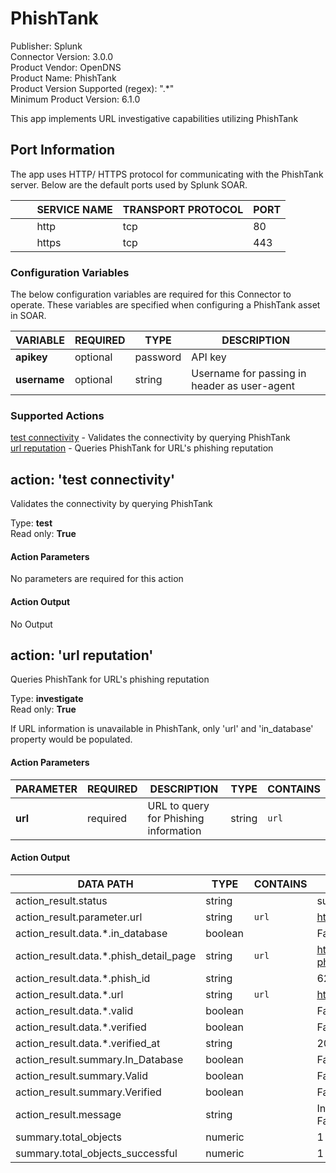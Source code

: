 [comment]: # "Auto-generated SOAR connector documentation"
# PhishTank

Publisher: Splunk  
Connector Version: 3.0.0  
Product Vendor: OpenDNS  
Product Name: PhishTank  
Product Version Supported (regex): ".\*"  
Minimum Product Version: 6.1.0  

This app implements URL investigative capabilities utilizing PhishTank

[comment]: # " File: README.md"
[comment]: # "  Copyright (c) 2016-2022 Splunk Inc."
[comment]: # ""
[comment]: # "Licensed under the Apache License, Version 2.0 (the 'License');"
[comment]: # "you may not use this file except in compliance with the License."
[comment]: # "You may obtain a copy of the License at"
[comment]: # ""
[comment]: # "    http://www.apache.org/licenses/LICENSE-2.0"
[comment]: # ""
[comment]: # "Unless required by applicable law or agreed to in writing, software distributed under"
[comment]: # "the License is distributed on an 'AS IS' BASIS, WITHOUT WARRANTIES OR CONDITIONS OF ANY KIND,"
[comment]: # "either express or implied. See the License for the specific language governing permissions"
[comment]: # "and limitations under the License."
[comment]: # ""
## Port Information

The app uses HTTP/ HTTPS protocol for communicating with the PhishTank server. Below are the default
ports used by Splunk SOAR.

|         SERVICE NAME | TRANSPORT PROTOCOL | PORT |
|----------------------|--------------------|------|
|         http         | tcp                | 80   |
|         https        | tcp                | 443  |


### Configuration Variables
The below configuration variables are required for this Connector to operate.  These variables are specified when configuring a PhishTank asset in SOAR.

VARIABLE | REQUIRED | TYPE | DESCRIPTION
-------- | -------- | ---- | -----------
**apikey** |  optional  | password | API key
**username** |  optional  | string | Username for passing in header as user-agent

### Supported Actions  
[test connectivity](#action-test-connectivity) - Validates the connectivity by querying PhishTank  
[url reputation](#action-url-reputation) - Queries PhishTank for URL's phishing reputation  

## action: 'test connectivity'
Validates the connectivity by querying PhishTank

Type: **test**  
Read only: **True**

#### Action Parameters
No parameters are required for this action

#### Action Output
No Output  

## action: 'url reputation'
Queries PhishTank for URL's phishing reputation

Type: **investigate**  
Read only: **True**

If URL information is unavailable in PhishTank, only 'url' and 'in_database' property would be populated.

#### Action Parameters
PARAMETER | REQUIRED | DESCRIPTION | TYPE | CONTAINS
--------- | -------- | ----------- | ---- | --------
**url** |  required  | URL to query for Phishing information | string |  `url` 

#### Action Output
DATA PATH | TYPE | CONTAINS | EXAMPLE VALUES
--------- | ---- | -------- | --------------
action_result.status | string |  |   success  failed 
action_result.parameter.url | string |  `url`  |   http://www.testurl.com 
action_result.data.\*.in_database | boolean |  |   False  True 
action_result.data.\*.phish_detail_page | string |  `url`  |   http://www.exampleurl.com/test_detail.php?phish_id=62001 
action_result.data.\*.phish_id | string |  |   62771 
action_result.data.\*.url | string |  `url`  |   http://www.testurl.com 
action_result.data.\*.valid | boolean |  |   False  True 
action_result.data.\*.verified | boolean |  |   False  True 
action_result.data.\*.verified_at | string |  |   2006-09-01T02:32:23+00:00 
action_result.summary.In_Database | boolean |  |   False  True 
action_result.summary.Valid | boolean |  |   False  True 
action_result.summary.Verified | boolean |  |   False  True 
action_result.message | string |  |   In database: True, Verified: False, Valid: False 
summary.total_objects | numeric |  |   1 
summary.total_objects_successful | numeric |  |   1 